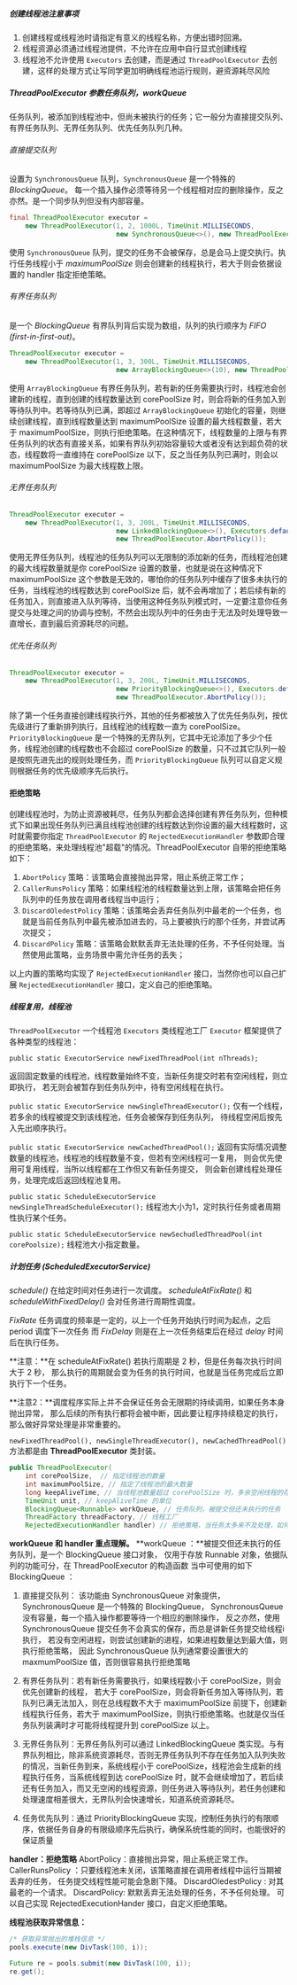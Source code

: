##### 创建线程池注意事项

1. 创建线程或线程池时请指定有意义的线程名称，方便出错时回溯。
2. 线程资源必须通过线程池提供，不允许在应用中自行显式创建线程
3. 线程池不允许使用 `Executors` 去创建，而是通过 `ThreadPoolExecutor` 去创建，这样的处理方式让写同学更加明确线程池运行规则，避资源耗尽风险

##### ThreadPoolExecutor 参数任务队列，workQueue

任务队列，被添加到线程池中，但尚未被执行的任务；它一般分为直接提交队列、有界任务队列、无界任务队列、优先任务队列几种。

###### 直接提交队列

设置为 `SynchronousQueue` 队列，`SynchronousQueue` 是一个特殊的 *BlockingQueue*。
每一个插入操作必须等待另一个线程相对应的删除操作，反之亦然。是一个同步队列但没有内部容量。

```java
final ThreadPoolExecutor executor =
    new ThreadPoolExecutor(1, 2, 1000L, TimeUnit.MILLISECONDS,
                           new SynchronousQueue<>(), new ThreadPoolExecutor.AbortPolicy());
```

使用 `SynchronousQueue` 队列，提交的任务不会被保存，总是会马上提交执行。执行任务线程小于  *maximumPoolSize* 则会创建新的线程执行，若大于则会依据设置的 handler 指定拒绝策略。

###### 有界任务队列

是一个 *BlockingQueue* 有界队列背后实现为数组，队列的执行顺序为 *FIFO (first-in-first-out)*。

```java
ThreadPoolExecutor executor =
    new ThreadPoolExecutor(1, 3, 300L, TimeUnit.MILLISECONDS,
                           new ArrayBlockingQueue<>(10), new ThreadPoolExecutor.AbortPolicy());
```

使用 `ArrayBlockingQueue` 有界任务队列，若有新的任务需要执行时，线程池会创建新的线程，直到创建的线程数量达到 corePoolSize 时，则会将新的任务加入到等待队列中。若等待队列已满，即超过 `ArrayBlockingQueue` 初始化的容量，则继续创建线程，直到线程数量达到 maximumPoolSize 设置的最大线程数量，若大于 maximumPoolSize，则执行拒绝策略。在这种情况下，线程数量的上限与有界任务队列的状态有直接关系，如果有界队列初始容量较大或者没有达到超负荷的状态，线程数将一直维持在 corePoolSize 以下，反之当任务队列已满时，则会以 maximumPoolSize 为最大线程数上限。

###### 无界任务队列

```java
ThreadPoolExecutor executor =
    new ThreadPoolExecutor(1, 3, 200L, TimeUnit.MILLISECONDS,
                           new LinkedBlockingQueue<>(), Executors.defaultThreadFactory(),
                           new ThreadPoolExecutor.AbortPolicy());
```

使用无界任务队列，线程池的任务队列可以无限制的添加新的任务，而线程池创建的最大线程数量就是你 corePoolSize 设置的数量，也就是说在这种情况下 maximumPoolSize 这个参数是无效的，哪怕你的任务队列中缓存了很多未执行的任务，当线程池的线程数达到 corePoolSize 后，就不会再增加了；若后续有新的任务加入，则直接进入队列等待，当使用这种任务队列模式时，一定要注意你任务提交与处理之间的协调与控制，不然会出现队列中的任务由于无法及时处理导致一直增长，直到最后资源耗尽的问题。

###### 优先任务队列

```java
ThreadPoolExecutor executor =
    new ThreadPoolExecutor(1, 3, 200L, TimeUnit.MILLISECONDS,
                           new PriorityBlockingQueue<>(), Executors.defaultThreadFactory(),
                           new ThreadPoolExecutor.AbortPolicy());
```

除了第一个任务直接创建线程执行外，其他的任务都被放入了优先任务队列，按优先级进行了重新排列执行，且线程池的线程数一直为 corePoolSize。`PriorityBlockingQueue` 是一个特殊的无界队列，它其中无论添加了多少个任务，线程池创建的线程数也不会超过 corePoolSize 的数量，只不过其它队列一般是按照先进先出的规则处理任务，而 `PriorityBlockingQueue` 队列可以自定义规则根据任务的优先级顺序先后执行。

#### 拒绝策略

创建线程池时，为防止资源被耗尽，任务队列都会选择创建有界任务队列，但种模式下如果出现任务队列已满且线程池创建的线程数达到你设置的最大线程数时，这时就需要你指定 `ThreadPoolExecutor` 的 `RejectedExecutionHandler` 参数即合理的拒绝策略，来处理线程池"超载"的情况。ThreadPoolExecutor 自带的拒绝策略如下：

1. `AbortPolicy` 策略：该策略会直接抛出异常，阻止系统正常工作；
2. `CallerRunsPolicy` 策略：如果线程池的线程数量达到上限，该策略会把任务队列中的任务放在调用者线程当中运行；
3. `DiscardOledestPolicy` 策略：该策略会丢弃任务队列中最老的一个任务，也就是当前任务队列中最先被添加进去的，马上要被执行的那个任务，并尝试再次提交；
4. `DiscardPolicy` 策略：该策略会默默丢弃无法处理的任务，不予任何处理。当然使用此策略，业务场景中需允许任务的丢失；

以上内置的策略均实现了 `RejectedExecutionHandler` 接口，当然你也可以自己扩展 `RejectedExecutionHandler` 接口，定义自己的拒绝策略。

##### 线程复用，线程池

`ThreadPoolExecutor` 一个线程池
`Executors` 类线程池工厂
`Executor` 框架提供了各种类型的线程池：

`public static ExecutorService newFixedThreadPool(int nThreads);`

返回固定数量的线程池，线程数量始终不变，当新任务提交时若有空闲线程，则立即执行，
若无则会被暂存到任务队列中，待有空闲线程在执行。

`public static ExecutorService newSingleThreadExecutor();`
仅有一个线程，若多余的线程被提交到该线程池，任务会被保存到任务队列，
待线程空闲后按先入先出顺序执行。

`public static ExecutorService newCachedThreadPool();`
返回有实际情况调整数量的线程池，线程池的线程数量不变，但若有空闲线程可一复用，
则会优先使用可复用线程，当所以线程都在工作但又有新任务提交，
则会新创建线程处理任务，处理完成后返回线程池复用。

`public static ScheduleExecutorService newSingleThreadScheduleExecutor();`
线程池大小为1，定时执行任务或者周期性执行某个任务。

`public static ScheduleExecutorService newSechudledThreadPool(int corePoolsize);`
线程池大小指定数量。

##### 计划任务 (ScheduledExecutorService)

*schedule()* 在给定时间对任务进行一次调度。
*scheduleAtFixRate()* 和 *scheduleWithFixedDelay()* 会对任务进行周期性调度。

*FixRate* 任务调度的频率是一定的，以上一个任务开始执行时间为起点，之后 period 调度下一次任务
而 *FixDelay* 则是在上一次任务结束后在经过 *delay* 时间后在执行任务。

**注意：**在 scheduleAtFixRate() 若执行周期是 2 秒，但是任务每次执行时间大于 2 秒，
那么执行的周期就会变为任务的执行时间，也就是当任务完成后立即执行下一个任务。

**注意2：**调度程序实际上并不会保证任务会无限期的持续调用，如果任务本身抛出异常，
那么后续的所有执行都将会被中断，因此要让程序持续稳定的执行，那么做好异常处理是非常重要的。

`newFixedThreadPool(), newSingleThreadExecutor(), newCachedThreadPool()` 
方法都是由 **ThreadPoolExecutor** 类封装。

```java
public ThreadPoolExecutor(
	int corePoolSize,  // 指定线程池的数量
	int maximumPoolSize, // 指定了线程池的最大数量
	long keepAliveTime, // 当线程池数量超过 corePoolSize 时，多余空闲线程的存活时间被销毁
	TimeUnit unit, // keepAliveTime 的单位
	BlockingQueue<Runnable> workQueue, // 任务队列，被提交但还未执行的任务
	ThreadFactory threadFactory, // 线程工厂
	RejectedExecutionHandler handler) // 拒绝策略，当任务太多来不及处理，如何拒绝任务
```

**workQueue 和 handler 重点理解。**
**workQueue ：**被提交但还未执行的任务队列，是一个 BlockingQueue 接口对象，
仅用于存放 Runnable 对象，依据队列的功能可分，在 ThreadPoolExecutor 的构造函数
当中可使用的如下 BlockingQueue ：

1. 直接提交队列： 该功能由 SynchronousQueue 对象提供，SynchronousQueue 是一个特殊的
	BlockingQueue， SynchronousQueue 没有容量，每一个插入操作都要等待一个相应的删除操作，
	反之亦然，使用 SynchronousQueue 提交任务不会真实的保存，而总是讲新任务提交给线程i执行，
	若没有空闲进程，则尝试创建新的进程，如果进程数量达到最大值，则执行拒绝策略，
因此 SynchronousQueue 队列通常要设置很大的 maxmumPoolSize 值，否则很容易执行拒绝策略
	
2. 有界任务队列：若有新任务需要执行，如果线程数小于 corePoolSize，则会优先创建新的线程，
    若大于 corePoolSize，则会将新任务加入等待队列，若队列已满无法加入，则在总线程数不大于 maximumPoolSize 前提下，创建新线程执行任务，若大于 maximumPoolSize，则执行拒绝策略。也就是仅当任务队列装满时才可能将线程提升到 corePoolSize 以上。

 3. 无界任务队列：无界任务队列可以通过 LinkedBlockingQueue 类实现。与有界队列相比，除非系统资源耗尽，否则无界任务队列不存在任务加入队列失败的情况，当新任务到来，系统线程小于 corePoolSize，线程池会生成新的线程执行任务，当系统线程到达 corePoolSize 时，就不会继续增加了，若后续还有任务加入，而又无空闲的线程资源，则任务进入等待队列，若任务创建和处理速度相差很大，无界队列会快速增长，知道系统资源耗尽。

 4. 任务优先队列：通过 PriorityBlockingQueue 实现，控制任务执行的有限顺序，依据任务自身的有限级顺序先后执行，确保系统性能的同时，也能很好的保证质量

**handler：拒绝策略**
AbortPolicy：直接抛出异常，阻止系统正常工作。
CallerRunsPolicy ：只要线程池未关闭，该策略直接在调用者线程中运行当期被丢弃的任务，
                                   任务提交线程性能可能会急剧下降。
DiscardOledestPolicy : 对其最老的一个请求。
DiscardPolicy: 默默丢弃无法处理的任务，不予任何处理。
可以自己实现 RejectedExecutionHander 接口，自定义拒绝策略。

**线程池获取异常信息：**

```java
/* 获取异常抛出的堆栈信息 */
pools.execute(new DivTask(100, i));

Future re = pools.submit(new DivTask(100, i));
re.get();
```
